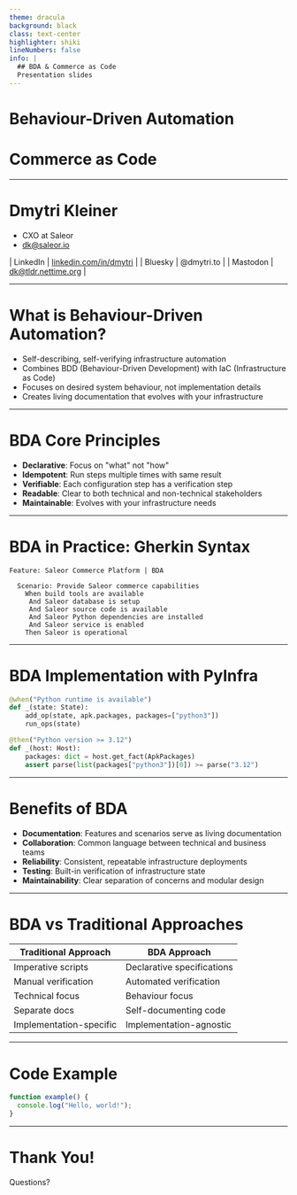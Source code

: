 ```yaml
---
theme: dracula
background: black
class: text-center
highlighter: shiki
lineNumbers: false
info: |
  ## BDA & Commerce as Code
  Presentation slides
---
```


# Behaviour-Driven Automation
# Commerce as Code

---

# Dmytri Kleiner

- CXO at Saleor
- dk@saleor.io

| LinkedIn | [linkedin.com/in/dmytri](https://linkedin.com/in/dmytri) |
| Bluesky | @dmytri.to |
| Mastodon | dk@tldr.nettime.org |

---

# What is Behaviour-Driven Automation?

- Self-describing, self-verifying infrastructure automation
- Combines BDD (Behaviour-Driven Development) with IaC (Infrastructure as Code)
- Focuses on desired system behaviour, not implementation details
- Creates living documentation that evolves with your infrastructure

---

# BDA Core Principles

- **Declarative**: Focus on "what" not "how"
- **Idempotent**: Run steps multiple times with same result
- **Verifiable**: Each configuration step has a verification step
- **Readable**: Clear to both technical and non-technical stakeholders
- **Maintainable**: Evolves with your infrastructure needs

---

# BDA in Practice: Gherkin Syntax

```gherkin
Feature: Saleor Commerce Platform | BDA

  Scenario: Provide Saleor commerce capabilities
    When build tools are available
     And Saleor database is setup
     And Saleor source code is available
     And Saleor Python dependencies are installed
     And Saleor service is enabled
    Then Saleor is operational
```

---

# BDA Implementation with PyInfra

```python
@when("Python runtime is available")
def _(state: State):
    add_op(state, apk.packages, packages=["python3"])
    run_ops(state)

@then("Python version >= 3.12")
def _(host: Host):
    packages: dict = host.get_fact(ApkPackages)
    assert parse(list(packages["python3"])[0]) >= parse("3.12")
```

---

# Benefits of BDA

- **Documentation**: Features and scenarios serve as living documentation
- **Collaboration**: Common language between technical and business teams
- **Reliability**: Consistent, repeatable infrastructure deployments
- **Testing**: Built-in verification of infrastructure state
- **Maintainability**: Clear separation of concerns and modular design

---

# BDA vs Traditional Approaches

| Traditional Approach | BDA Approach |
|----------------------|--------------|
| Imperative scripts   | Declarative specifications |
| Manual verification  | Automated verification |
| Technical focus      | Behaviour focus |
| Separate docs        | Self-documenting code |
| Implementation-specific | Implementation-agnostic |

---

# Code Example

```javascript
function example() {
  console.log("Hello, world!");
}
```

---

# Thank You!

Questions?
